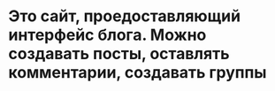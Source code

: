 # Это сайт, проедоставляющий интерфейс блога. Можно создавать посты, оставлять комментарии, создавать группы
